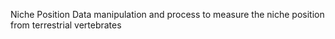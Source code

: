 Niche Position
Data manipulation and process to measure the niche position from terrestrial vertebrates
